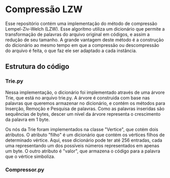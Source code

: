 # Compressão LZW

Esse repositório contém uma implementação do método de compressão Lempel-Ziv-Welch (LZW). Esse algoritmo utiliza um dicionário que permite a transformação de palavras do arquivo original em códigos, e assim a redução de seu tamanho. A grande vantagem deste método é a construção do dicionário ao mesmo tempo em que a compressão ou descompressão do arquivo é feita, o que faz ele ser adaptado a cada instância.

## Estrutura do código

### Trie.py

Nessa implementação, o dicionário foi implementado através de uma árvore Trie, que está no arquivo trie.py. A árvore é construida com base nas palavras que queremos armazenar no dicionário, e contém os métodos para Inserção, Remoção e Pesquisa de palavras. Como as palavras inseridas são sequências de bytes, descer um nível da árvore representa o crescimento da palavra em 1 byte.

Os nós da Trie foram implementados na classe "Vertice", que cotém dois atributos. O atributo "filho" é um dicionário que contém os vértices filhos de determinado vértice. Aqui, esse dicionário pode ter até 256 entradas, cada uma representando um dos possíveis números representados em apenas um byte. O outro atributo é "valor", que armazena o código para a palavra que o vértice simboliza.


### Compressor.py
